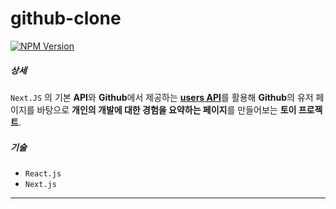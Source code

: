 # github-clone

[![NPM Version](https://camo.githubusercontent.com/ddeb61629220ec52a44c20ed3409dc47fa42a397dc79a9b09f198a6c90f97d4a/68747470733a2f2f696d672e736869656c64732e696f2f6e706d2f762f406e6573746a732f636f72652e737667)](https://www.npmjs.com/~nestjscore)

##### 상세

`Next.JS` 의 기본 **API**와 **Github**에서 제공하는 [**users API**](https://api.github.com/users)를 활용해 **Github**의 유저 페이지를 바탕으로 **개인의 개발에 대한 경험을 요약하는 페이지**를 만들어보는 **토이 프로젝트**.

##### 기술

- `React.js`
- `Next.js`

---
